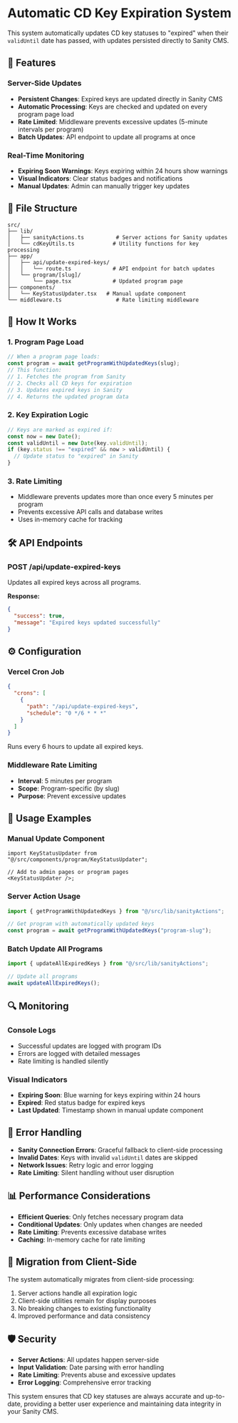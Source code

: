 # Automatic CD Key Expiration System

This system automatically updates CD key statuses to "expired" when their `validUntil` date has passed, with updates persisted directly to Sanity CMS.

## 🚀 Features

### Server-Side Updates

- **Persistent Changes**: Expired keys are updated directly in Sanity CMS
- **Automatic Processing**: Keys are checked and updated on every program page load
- **Rate Limited**: Middleware prevents excessive updates (5-minute intervals per program)
- **Batch Updates**: API endpoint to update all programs at once

### Real-Time Monitoring

- **Expiring Soon Warnings**: Keys expiring within 24 hours show warnings
- **Visual Indicators**: Clear status badges and notifications
- **Manual Updates**: Admin can manually trigger key updates

## 📁 File Structure

```
src/
├── lib/
│   ├── sanityActions.ts          # Server actions for Sanity updates
│   └── cdKeyUtils.ts            # Utility functions for key processing
├── app/
│   ├── api/update-expired-keys/
│   │   └── route.ts             # API endpoint for batch updates
│   └── program/[slug]/
│       └── page.tsx             # Updated program page
├── components/
│   └── KeyStatusUpdater.tsx   # Manual update component
└── middleware.ts                 # Rate limiting middleware
```

## 🔧 How It Works

### 1. Program Page Load

```typescript
// When a program page loads:
const program = await getProgramWithUpdatedKeys(slug);
// This function:
// 1. Fetches the program from Sanity
// 2. Checks all CD keys for expiration
// 3. Updates expired keys in Sanity
// 4. Returns the updated program data
```

### 2. Key Expiration Logic

```typescript
// Keys are marked as expired if:
const now = new Date();
const validUntil = new Date(key.validUntil);
if (key.status !== "expired" && now > validUntil) {
  // Update status to "expired" in Sanity
}
```

### 3. Rate Limiting

- Middleware prevents updates more than once every 5 minutes per program
- Prevents excessive API calls and database writes
- Uses in-memory cache for tracking

## 🛠️ API Endpoints

### POST /api/update-expired-keys

Updates all expired keys across all programs.

**Response:**

```json
{
  "success": true,
  "message": "Expired keys updated successfully"
}
```

## ⚙️ Configuration

### Vercel Cron Job

```json
{
  "crons": [
    {
      "path": "/api/update-expired-keys",
      "schedule": "0 */6 * * *"
    }
  ]
}
```

Runs every 6 hours to update all expired keys.

### Middleware Rate Limiting

- **Interval**: 5 minutes per program
- **Scope**: Program-specific (by slug)
- **Purpose**: Prevent excessive updates

## 🎯 Usage Examples

### Manual Update Component

```tsx
import KeyStatusUpdater from "@/src/components/program/KeyStatusUpdater";

// Add to admin pages or program pages
<KeyStatusUpdater />;
```

### Server Action Usage

```typescript
import { getProgramWithUpdatedKeys } from "@/src/lib/sanityActions";

// Get program with automatically updated keys
const program = await getProgramWithUpdatedKeys("program-slug");
```

### Batch Update All Programs

```typescript
import { updateAllExpiredKeys } from "@/src/lib/sanityActions";

// Update all programs
await updateAllExpiredKeys();
```

## 🔍 Monitoring

### Console Logs

- Successful updates are logged with program IDs
- Errors are logged with detailed messages
- Rate limiting is handled silently

### Visual Indicators

- **Expiring Soon**: Blue warning for keys expiring within 24 hours
- **Expired**: Red status badge for expired keys
- **Last Updated**: Timestamp shown in manual update component

## 🚨 Error Handling

- **Sanity Connection Errors**: Graceful fallback to client-side processing
- **Invalid Dates**: Keys with invalid `validUntil` dates are skipped
- **Network Issues**: Retry logic and error logging
- **Rate Limiting**: Silent handling without user disruption

## 📊 Performance Considerations

- **Efficient Queries**: Only fetches necessary program data
- **Conditional Updates**: Only updates when changes are needed
- **Rate Limiting**: Prevents excessive database writes
- **Caching**: In-memory cache for rate limiting

## 🔄 Migration from Client-Side

The system automatically migrates from client-side processing:

1. Server actions handle all expiration logic
2. Client-side utilities remain for display purposes
3. No breaking changes to existing functionality
4. Improved performance and data consistency

## 🛡️ Security

- **Server Actions**: All updates happen server-side
- **Input Validation**: Date parsing with error handling
- **Rate Limiting**: Prevents abuse and excessive updates
- **Error Logging**: Comprehensive error tracking

This system ensures that CD key statuses are always accurate and up-to-date, providing a better user experience and maintaining data integrity in your Sanity CMS.

